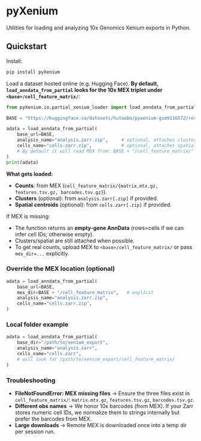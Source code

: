 # pyXenium

Utilities for loading and analyzing 10x Genomics Xenium exports in Python.

## Quickstart

Install:

```bash
pip install pyXenium
```

Load a dataset hosted online (e.g. Hugging Face). **By default, `load_anndata_from_partial` looks for the 10x MEX triplet under `<base>/cell_feature_matrix/`**:

```python
from pyXenium.io.partial_xenium_loader import load_anndata_from_partial

BASE = "https://huggingface.co/datasets/hutaobo/pyxenium-gsm9116572/resolve/main"

adata = load_anndata_from_partial(
    base_url=BASE,
    analysis_name="analysis.zarr.zip",     # optional, attaches clusters if present
    cells_name="cells.zarr.zip",           # optional, attaches spatial centroids if present
    # By default it will read MEX from: BASE + "/cell_feature_matrix/"
)
print(adata)
```

**What gets loaded:**
- **Counts**: from MEX (`cell_feature_matrix/{matrix.mtx.gz, features.tsv.gz, barcodes.tsv.gz}`).
- **Clusters** (optional): from `analysis.zarr[.zip]` if provided.
- **Spatial centroids** (optional): from `cells.zarr[.zip]` if provided.

If MEX is missing:
- The function returns an **empty-gene AnnData** (rows=cells if we can infer cell IDs; otherwise empty).
- Clusters/spatial are still attached when possible.
- To get real counts, upload MEX to `<base>/cell_feature_matrix/` or pass `mex_dir=...` explicitly.

### Override the MEX location (optional)
```python
adata = load_anndata_from_partial(
    base_url=BASE,
    mex_dir=BASE + "/cell_feature_matrix",   # explicit
    analysis_name="analysis.zarr.zip",
    cells_name="cells.zarr.zip",
)
```

### Local folder example
```python
adata = load_anndata_from_partial(
    base_dir="/path/to/xenium_export",
    analysis_name="analysis.zarr",
    cells_name="cells.zarr",
    # will look for /path/to/xenium_export/cell_feature_matrix/
)
```

### Troubleshooting
- **FileNotFoundError: MEX missing files** → Ensure the three files exist in `cell_feature_matrix/`:
  `matrix.mtx.gz`, `features.tsv.gz`, `barcodes.tsv.gz`.
- **Different obs names** → We honor 10x barcodes (from MEX). If your Zarr stores numeric
  cell IDs, we normalize them to strings internally but prefer the barcodes from MEX.
- **Large downloads** → Remote MEX is downloaded once into a temp dir per session run.
